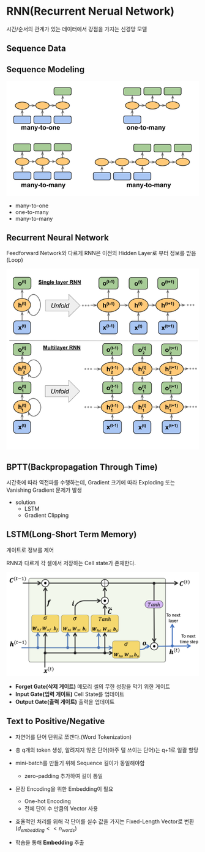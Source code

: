 # RNN(Recurrent Nerual Network)
시간/순서의 관계가 있는 데이터에서 강점을 가지는 신경망 모델

## Sequence Data

## Sequence Modeling
![sequence-modeling](./assets/sequence-modeling.png)
- many-to-one
- one-to-many
- many-to-many

## Recurrent Neural  Network
Feedforward Network와 다르게 RNN은 이전의 Hidden Layer로 부터 정보를 받음 (Loop)

![RNN](./assets/RNN.png)

## BPTT(Backpropagation Through Time)
시간축에 따라 역전파를 수행하는데, Gradient 크기에 따라 Exploding 또는 Vanishing Gradient 문제가 발생

- solution
    - LSTM
    - Gradient Clipping

## LSTM(Long-Short Term Memory)

게이트로 정보를 제어

RNN과 다르게 각 셀에서 저장하는 Cell state가 존재한다.

![LSTM](./assets/LSTM.png)

- **Forget Gate(삭제 게이트)** 메모리 셀의 무한 성장을 막기 위한 게이트
- **Input Gate(입력 게이트)** Cell State를 업데이트
- **Output Gate(출력 게이트)** 출력을 업데이트


## Text to Positive/Negative
- 자연어를 단어 단위로 쪼갠다.(Word Tokenization)
- 총 q개의 token 생성, 알려지지 않은 단어(아주 덜 쓰이는 단어)는 q+1로 일괄 할당

- mini-batch를 만들기 위해 Sequence 길이가 동일해야함
    - zero-padding 추가하여 길이 통일
- 문장 Encoding을 위한 Embedding이 필요
    - One-hot Encoding
    - 전체 단어 수 만큼의 Vector 사용
- 효율적인 처리를 위해 각 단어를 실수 값을 가지는 Fixed-Length Vector로 변환 ($d_{embedding} << n_{words}$)
- 학습을 통해 **Embedding** 추출